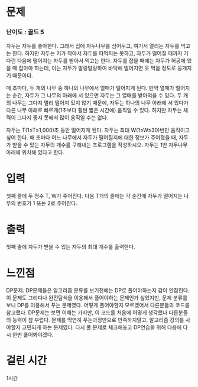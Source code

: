 # 문제

### 난이도 : 골드 5

자두는 자두를 좋아한다. 그래서 집에 자두나무를 심어두고, 여기서 열리는 자두를 먹고는 한다. 하지만 자두는 키가 작아서 자두를 따먹지는 못하고, 자두가 떨어질 때까지 기다린 다음에 떨어지는 자두를 받아서 먹고는 한다. 자두를 잡을 때에는 자두가 허공에 있을 때 잡아야 하는데, 이는 자두가 말랑말랑하여 바닥에 떨어지면 못 먹을 정도로 뭉개지기 때문이다.

매 초마다, 두 개의 나무 중 하나의 나무에서 열매가 떨어지게 된다. 만약 열매가 떨어지는 순간, 자두가 그 나무의 아래에 서 있으면 자두는 그 열매를 받아먹을 수 있다. 두 개의 나무는 그다지 멀리 떨어져 있지 않기 때문에, 자두는 하나의 나무 아래에 서 있다가 다른 나무 아래로 빠르게(1초보다 훨씬 짧은 시간에) 움직일 수 있다. 하지만 자두는 체력이 그다지 좋지 못해서 많이 움직일 수는 없다.

자두는 T(1≤T≤1,000)초 동안 떨어지게 된다. 자두는 최대 W(1≤W≤30)번만 움직이고 싶어 한다. 매 초마다 어느 나무에서 자두가 떨어질지에 대한 정보가 주어졌을 때, 자두가 받을 수 있는 자두의 개수를 구해내는 프로그램을 작성하시오. 자두는 1번 자두나무 아래에 위치해 있다고 한다.

# 입력

첫째 줄에 두 정수 T, W가 주어진다. 다음 T개의 줄에는 각 순간에 자두가 떨어지는 나무의 번호가 1 또는 2로 주어진다.

# 출력

첫째 줄에 자두가 받을 수 있는 자두의 최대 개수를 출력한다.

# 느낀점

DP문제. DP문제들은 알고리즘 분류를 보기전에는 DP로 풀어야하는지 감이 안잡힌다. 이 문제도 그리디나 완전탐색을 이용해서 풀어야하는 문제인가 싶었지만, 문제 분류를 보니 DP를 이용해서 푸는 문제였다. 어떻게 풀어야할지 모르겠어서 다른분들의 코드를 참고했다. DP문제는 보면 이해는 가지만, 이 코드를 처음에 어떻게 생각했나 다른분들의 능력이 참 부럽다. 문제를 막연히 푸는과정만으로 만족하지말고, 알고리즘 강의를 사야할지 고민되게 하는 문제였다. 다시 풀 문제로 체크해놓고 DP연습을 위해 다음에 다시 한번 풀어봐야겠다.

# 걸린 시간

1시간

